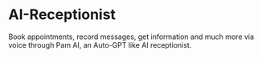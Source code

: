 # AI-Receptionist
Book appointments, record messages, get information and much more via voice through Pam AI, an Auto-GPT like AI receptionist.
